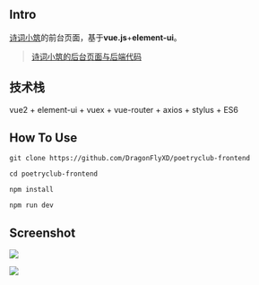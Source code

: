 ## Intro

[诗词小筑](http://www.dragonflyxd.com)的前台页面，基于**vue.js**+**element-ui**。

> [诗词小筑的后台页面与后端代码](https://github.com/DragonFlyXD/poetryclub-backend)

## 技术栈

 vue2 + element-ui + vuex + vue-router + axios + stylus + ES6

## How To Use

```
git clone https://github.com/DragonFlyXD/poetryclub-frontend

cd poetryclub-frontend

npm install

npm run dev
```

## Screenshot

![](https://github.com/DragonFlyXD/poetryclub-frontend/blob/master/screenshots/home.png)

![](https://github.com/DragonFlyXD/poetryclub-frontend/blob/master/screenshots/profile.png)